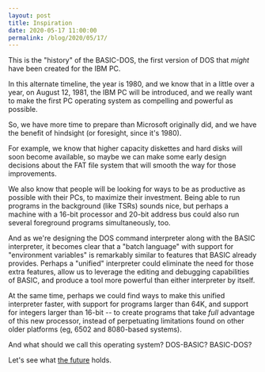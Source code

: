 ```yaml
---
layout: post
title: Inspiration
date: 2020-05-17 11:00:00
permalink: /blog/2020/05/17/
---
```


This is the "history" of the BASIC-DOS, the first version of DOS that *might*
have been created for the IBM PC.

In this alternate timeline, the year is 1980, and we know that in a little
over a year, on August 12, 1981, the IBM PC will be introduced, and we really
want to make the first PC operating system as compelling and powerful as
possible.

So, we have more time to prepare than Microsoft originally did, and we have
the benefit of hindsight (or foresight, since it's 1980).

For example, we know that higher capacity diskettes and hard disks will soon
become available, so maybe we can make some early design decisions about the
FAT file system that will smooth the way for those improvements.

We also know that people will be looking for ways to be as productive as
possible with their PCs, to maximize their investment.  Being able to run
programs in the background (like TSRs) sounds nice, but perhaps a machine with
a 16-bit processor and 20-bit address bus could also run several foreground
programs simultaneously, too.

And as we're designing the DOS command interpreter along with the BASIC
interpreter, it becomes clear that a "batch language" with support for
"environment variables" is remarkably similar to features that BASIC already
provides.  Perhaps a "unified" interpreter could eliminate the need for those
extra features, allow us to leverage the editing and debugging capabilities
of BASIC, and produce a tool more powerful than either interpreter by itself.

At the same time, perhaps we could find ways to make this unified interpreter
faster, with support for programs larger than 64K, and support for integers
larger than 16-bit -- to create programs that take *full* advantage of this new
processor, instead of perpetuating limitations found on other older platforms
(eg, 6502 and 8080-based systems).

And what should we call this operating system?  DOS-BASIC?  BASIC-DOS?

Let's see what [the future](/preview/) holds.

